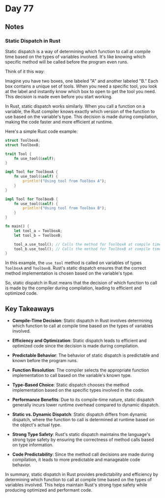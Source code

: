 # Day 77

## Notes

### Static Dispatch in Rust

Static dispatch is a way of determining which function to call at compile time based on the types of variables involved. It's like knowing which specific method will be called before the program even runs.

Think of it this way:

Imagine you have two boxes, one labeled "A" and another labeled "B." Each box contains a unique set of tools. When you need a specific tool, you look at the label and instantly know which box to open to get the tool you need. This decision is made even before you start working.

In Rust, static dispatch works similarly. When you call a function on a variable, the Rust compiler knows exactly which version of the function to use based on the variable's type. This decision is made during compilation, making the code faster and more efficient at runtime.

Here's a simple Rust code example:

```rust
struct ToolboxA;
struct ToolboxB;

trait Tool {
    fn use_tool(&self);
}

impl Tool for ToolboxA {
    fn use_tool(&self) {
        println!("Using tool from Toolbox A");
    }
}

impl Tool for ToolboxB {
    fn use_tool(&self) {
        println!("Using tool from Toolbox B");
    }
}

fn main() {
    let tool_a = ToolboxA;
    let tool_b = ToolboxB;

    tool_a.use_tool(); // Calls the method for ToolboxA at compile time
    tool_b.use_tool(); // Calls the method for ToolboxB at compile time
}
```

In this example, the `use_tool` method is called on variables of types `ToolboxA` and `ToolboxB`. Rust's static dispatch ensures that the correct method implementation is chosen based on the variable's type.

So, static dispatch in Rust means that the decision of which function to call is made by the compiler during compilation, leading to efficient and optimized code.

## Key Takeaways

- **Compile-Time Decision**: Static dispatch in Rust involves determining which function to call at compile time based on the types of variables involved.

- **Efficiency and Optimization**: Static dispatch leads to efficient and optimized code since the decision is made during compilation.

- **Predictable Behavior**: The behavior of static dispatch is predictable and known before the program runs.

- **Function Resolution**: The compiler selects the appropriate function implementation to call based on the variable's known type.

- **Type-Based Choice**: Static dispatch chooses the method implementation based on the specific types involved in the code.

- **Performance Benefits**: Due to its compile-time nature, static dispatch generally incurs lower runtime overhead compared to dynamic dispatch.

- **Static vs. Dynamic Dispatch**: Static dispatch differs from dynamic dispatch, where the function to call is determined at runtime based on the object's actual type.

- **Strong Type Safety**: Rust's static dispatch maintains the language's strong type safety by ensuring the correctness of method calls based on type information.

- **Code Predictability**: Since the method call decisions are made during compilation, it leads to more predictable and manageable code behavior.

In summary, static dispatch in Rust provides predictability and efficiency by determining which function to call at compile time based on the types of variables involved. This helps maintain Rust's strong type safety while producing optimized and performant code.